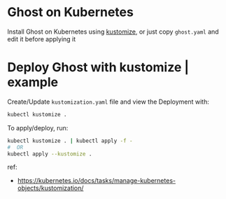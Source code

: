# Ghost on Kubernetes

Install Ghost on Kubernetes using [kustomize](https://kubernetes.io/docs/tasks/manage-kubernetes-objects/kustomization/), or just copy `ghost.yaml` and edit it before applying it

# Deploy Ghost with kustomize | example

Create/Update `kustomization.yaml` file and view the Deployment with:

```bash
kubectl kustomize .
```

To apply/deploy, run:

```bash
kubectl kustomize . | kubectl apply -f -
#  OR
kubectl apply --kustomize .
```

ref: 
  * https://kubernetes.io/docs/tasks/manage-kubernetes-objects/kustomization/
